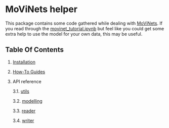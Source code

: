 # MoViNets helper

This package contains some code gathered while dealing with [MoViNets](https://github.com/tensorflow/models/tree/master/official/projects/movinet).
If you read through the [movinet_tutorial.ipynb](https://colab.research.google.com/github/tensorflow/models/blob/master/official/projects/movinet/tools/plot_movinet_video_stream_predictions.ipynb) but feel like you could get some extra help to use the model for your own data, this may be useful.

## Table Of Contents

1. [Installation](installation.md)

2. [How-To Guides](how-to-guides.md)

3. API reference

    3.1. [utils](api/utils.md)

    3.2. [modelling](api/modelling.md)

    3.3. [reader](api/reader.md)

    3.4. [writer](api/writer.md)
